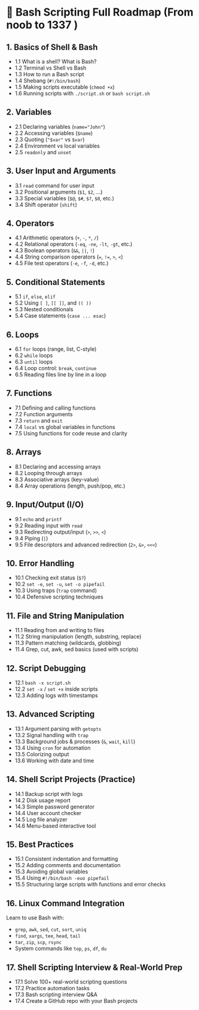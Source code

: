# 🚀 Bash Scripting Full Roadmap (From noob to 1337 )

## 1. **Basics of Shell & Bash**

* 1.1 What is a shell? What is Bash?
* 1.2 Terminal vs Shell vs Bash
* 1.3 How to run a Bash script
* 1.4 Shebang (`#!/bin/bash`)
* 1.5 Making scripts executable (`chmod +x`)
* 1.6 Running scripts with `./script.sh` or `bash script.sh`

## 2. **Variables**

* 2.1 Declaring variables (`name="John"`)
* 2.2 Accessing variables (`$name`)
* 2.3 Quoting (`"$var"` vs `$var`)
* 2.4 Environment vs local variables
* 2.5 `readonly` and `unset`

## 3. **User Input and Arguments**

* 3.1 `read` command for user input
* 3.2 Positional arguments (`$1`, `$2`, ...)
* 3.3 Special variables (`$@`, `$#`, `$?`, `$0`, etc.)
* 3.4 Shift operator (`shift`)

## 4. **Operators**

* 4.1 Arithmetic operators (`+`, `-`, `*`, `/`)
* 4.2 Relational operators (`-eq`, `-ne`, `-lt`, `-gt`, etc.)
* 4.3 Boolean operators (`&&`, `||`, `!`)
* 4.4 String comparison operators (`=`, `!=`, `>`, `<`)
* 4.5 File test operators (`-e`, `-f`, `-d`, etc.)

## 5. **Conditional Statements**

* 5.1 `if`, `else`, `elif`
* 5.2 Using `[ ]`, `[[ ]]`, and `(( ))`
* 5.3 Nested conditionals
* 5.4 Case statements (`case ... esac`)

## 6. **Loops**

* 6.1 `for` loops (range, list, C-style)
* 6.2 `while` loops
* 6.3 `until` loops
* 6.4 Loop control: `break`, `continue`
* 6.5 Reading files line by line in a loop

## 7. **Functions**

* 7.1 Defining and calling functions
* 7.2 Function arguments
* 7.3 `return` and `exit`
* 7.4 `local` vs global variables in functions
* 7.5 Using functions for code reuse and clarity

## 8. **Arrays**

* 8.1 Declaring and accessing arrays
* 8.2 Looping through arrays
* 8.3 Associative arrays (key-value)
* 8.4 Array operations (length, push/pop, etc.)

## 9. **Input/Output (I/O)**

* 9.1 `echo` and `printf`
* 9.2 Reading input with `read`
* 9.3 Redirecting output/input (`>`, `>>`, `<`)
* 9.4 Piping (`|`)
* 9.5 File descriptors and advanced redirection (`2>`, `&>`, `<<<`)

## 10. **Error Handling**

* 10.1 Checking exit status (`$?`)
* 10.2 `set -e`, `set -u`, `set -o pipefail`
* 10.3 Using traps (`trap` command)
* 10.4 Defensive scripting techniques

## 11. **File and String Manipulation**

* 11.1 Reading from and writing to files
* 11.2 String manipulation (length, substring, replace)
* 11.3 Pattern matching (wildcards, globbing)
* 11.4 Grep, cut, awk, sed basics (used with scripts)

## 12. **Script Debugging**

* 12.1 `bash -x script.sh`
* 12.2 `set -x` / `set +x` inside scripts
* 12.3 Adding logs with timestamps

## 13. **Advanced Scripting**

* 13.1 Argument parsing with `getopts`
* 13.2 Signal handling with `trap`
* 13.3 Background jobs & processes (`&`, `wait`, `kill`)
* 13.4 Using `cron` for automation
* 13.5 Colorizing output
* 13.6 Working with date and time

## 14. **Shell Script Projects (Practice)**

* 14.1 Backup script with logs
* 14.2 Disk usage report
* 14.3 Simple password generator
* 14.4 User account checker
* 14.5 Log file analyzer
* 14.6 Menu-based interactive tool

## 15. **Best Practices**

* 15.1 Consistent indentation and formatting
* 15.2 Adding comments and documentation
* 15.3 Avoiding global variables
* 15.4 Using `#!/bin/bash -euo pipefail`
* 15.5 Structuring large scripts with functions and error checks

## 16. **Linux Command Integration**

Learn to use Bash with:

* `grep`, `awk`, `sed`, `cut`, `sort`, `uniq`
* `find`, `xargs`, `tee`, `head`, `tail`
* `tar`, `zip`, `scp`, `rsync`
* System commands like `top`, `ps`, `df`, `du`

## 17. **Shell Scripting Interview & Real-World Prep**

* 17.1 Solve 100+ real-world scripting questions
* 17.2 Practice automation tasks
* 17.3 Bash scripting interview Q\&A
* 17.4 Create a GitHub repo with your Bash projects
